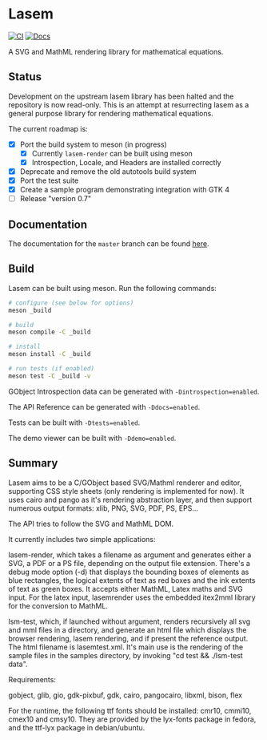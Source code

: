 # Lasem
[![CI](https://github.com/mjakeman/lasem/actions/workflows/main.yml/badge.svg)](https://github.com/mjakeman/lasem/actions/workflows/main.yml)
[![Docs](https://img.shields.io/badge/documentation-visit-success)](https://www.mattjakeman.com/lasem/)

A SVG and MathML rendering library for mathematical equations.

## Status
Development on the upstream lasem library has been halted and the repository
is now read-only. This is an attempt at resurrecting lasem as a general purpose
library for rendering mathematical equations.

The current roadmap is:
 - [X] Port the build system to meson (in progress)
    - [X] Currently `lasem-render` can be built using meson
    - [X] Introspection, Locale, and Headers are installed correctly
 - [X] Deprecate and remove the old autotools build system
 - [X] Port the test suite
 - [X] Create a sample program demonstrating integration with GTK 4
 - [ ] Release "version 0.7"

## Documentation
The documentation for the `master` branch can be found
[here](https://www.mattjakeman.com/lasem/).

## Build
Lasem can be built using meson. Run the following commands:

```bash
# configure (see below for options)
meson _build

# build
meson compile -C _build

# install
meson install -C _build

# run tests (if enabled)
meson test -C _build -v
```

GObject Introspection data can be generated with `-Dintrospection=enabled`.

The API Reference can be generated with `-Ddocs=enabled`.

Tests can be built with `-Dtests=enabled`.

The demo viewer can be built with `-Ddemo=enabled`.

## Summary
Lasem aims to be a C/GObject based SVG/Mathml renderer and editor, supporting CSS
style sheets (only rendering is implemented for now). It uses cairo and pango as
it's rendering abstraction layer, and then support numerous output formats: xlib,
PNG, SVG, PDF, PS, EPS...

The API tries to follow the SVG and MathML DOM.

It currently includes two simple applications:

lasem-render, which takes a filename as argument and generates either a SVG, a PDF
or a PS file, depending on the output file extension. There's a debug mode option
(-d) that displays the bounding boxes of elements as blue rectangles, the logical
extents of text as red boxes and the ink extents of text as green boxes. It accepts
either MathML, Latex maths and SVG input. For the latex input, lasemrender uses
the embedded itex2mml library for the conversion to MathML.

lsm-test, which, if launched without argument, renders recursively all svg and mml
files in a directory, and generate an html file which displays the browser
rendering, lasem rendering, and if present the reference output. The html
filename is lasemtest.xml. It's main use is the rendering of the sample files
in the samples directory, by invoking "cd test && ./lsm-test data".

Requirements:

gobject, glib, gio, gdk-pixbuf, gdk, cairo, pangocairo, libxml, bison, flex

For the runtime, the following ttf fonts should be installed: cmr10, cmmi10, cmex10 and cmsy10.
They are provided by the lyx-fonts package in fedora, and the ttf-lyx package in debian/ubuntu.
